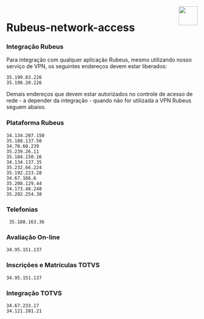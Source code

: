 <div>
<img align="right" height="50em" src="https://github.com/rubeus-tecnologia-e-inovacao/rubeus-network-access/assets/53451548/63f68cf9-3c7b-4bac-91c2-819267efcd18" />
 </div>
 
# Rubeus-network-access

### Integração Rubeus

Para integração com qualquer aplicação Rubeus, mesmo utilizando nosso serviço de VPN, os seguintes endereços devem estar liberados:

```shell
35.199.83.226
35.198.20.226
```

Demais endereços que devem estar autorizados no controle de acesso de rede - a depender da integração - quando não for utilizada a VPN Rubeus seguem abaixo.

### Plataforma Rubeus

```shell
34.134.207.150
35.188.137.50
34.70.60.239
35.239.26.11
35.184.150.16
34.134.137.35
35.232.66.224
35.192.223.28
34.67.166.6
35.208.129.44
34.173.48.248
35.202.254.38
```

### Telefonias
```shell
 35.188.163.36
```

### Avaliação On-line 
```shell
34.95.151.137
```

### Inscrições e Matrículas TOTVS
```shell
34.95.151.137
```

### Integração TOTVS
```shell
34.67.233.17
34.121.201.21
```
